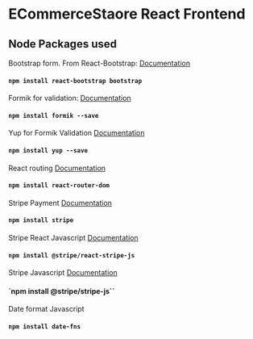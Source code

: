 # ECommerceStaore React Frontend


## Node Packages used
Bootstrap form. From React-Bootstrap: [Documentation](https://react-bootstrap.netlify.app/docs/forms/validation)

#### `npm install react-bootstrap bootstrap`


Formik for validation: [Documentation](https://formik.org/docs/overview)

#### `npm install formik --save`

Yup for Formik Validation [Documentation](https://github.com/jquense/yup)

#### `npm install yup --save`

React routing [Documentation](https://github.com/remix-run/react-router/tree/dev/examples)

#### `npm install react-router-dom`

Stripe Payment [Documentation](https://docs.stripe.com/api/payment_intents/create)

#### `npm install stripe`

Stripe React Javascript [Documentation](https://docs.stripe.com/api/payment_intents/create)

#### `npm install @stripe/react-stripe-js`

Stripe Javascript [Documentation](https://docs.stripe.com/api/payment_intents/create)

#### `npm install @stripe/stripe-js``

Date format Javascript

#### `npm install date-fns`